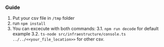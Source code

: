 ### Guide

1. Put your csv file in `/tmp` folder
2. run `npm install`
3. You can excecute with both commands:
   3.1. `npm run decode` for default example
   3.2. `ts-node src/infraestructure/console.ts ../../<<your_file_location>>` for other csv.